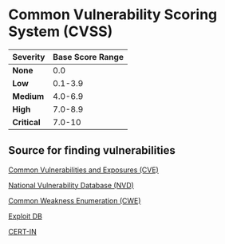
# Common Vulnerability Scoring System (CVSS)

| Severity  | Base Score Range |
|---|---|
| **None** | 0.0 |
| **Low** | 0.1-3.9 |
| **Medium** | 4.0-6.9|
|**High**| 7.0-8.9 |
|**Critical**| 7.0-10|

## Source for finding vulnerabilities

[Common Vulnerabilities and Exposures (CVE)](https://cve.mitre.org)

[National Vulnerability Database (NVD)](https://nvd.nist.gov)

[Common Weakness Enumeration (CWE)](https://cwe.mitre.org)

[Exploit DB](https://www.exploit-db.com/)

[CERT-IN](https://www.cert-in.org.in/)

